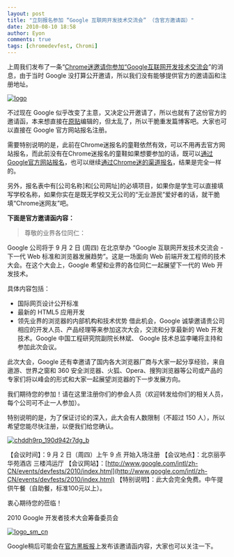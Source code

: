 ```yaml
---
layout: post
title: "立刻报名参加 “Google 互联网开发技术交流会” （含官方邀请函）"
date: 2010-08-10 18:58
author: Eyon
comments: true
tags: [chromedevfest, Chromi]
---
```

上周我们发布了一条“[Chrome迷邀请你参加“Google互联网开发技术交流会](http://www.chromi.org/archives/6389)”的消息，由于当时 Google 没打算公开邀请，所以我们没有能够提供官方的邀请函和注册地址。

<a href="http://img.chromi.org/2010/08/logo.gif">![](http://img.chromi.org/2010/08/logo.gif "logo")</a>

不过现在 Google 似乎改变了主意，又决定公开邀请了，所以也就有了这份官方的邀请函，本来想直接在[原贴](http://www.chromi.org/archives/6389)编辑的，但太乱了，所以干脆重发篇博客吧。大家也可以直接在 Google 官方网站报名注册。

需要特别说明的是，此前在Chrome迷报名的童鞋依然有效，可以不用再去官方网站报名，而此前没有在Chrome迷报名的童鞋如果想要参加的话，既可以[通过Google官方网站报名](https://www.google.com/appserve/fb/forms/cnchromedevfest2010/)，也可以继续[通过Chrome迷的渠道报名](http://www.chromi.org/archives/6389)，结果是完全一样的。

另外，报名表中有[公司名称]和[公司网址]的必填项目，如果你是学生可以直接填写学校名称，如果你实在是既无学校又无公司的“无业游民”爱好者的话，就干脆填“Chrome迷网友”吧。

**下面是官方邀请函内容：**<!--more-->



>尊敬的业界各位同仁：

Google 公司将于 9 月 2 日 (周四) 在北京举办 “Google 互联网开发技术交流会 - 下一代 Web 标准和浏览器发展趋势”。这是一场面向 Web 前端开发工程师的技术大会。在这个大会上，Google 希望和业界的各位同仁一起展望下一代的 Web 开发技术。

具体内容包括：


*   国际网页设计公开标准
*   最新的 HTML5 应用开发
*   领先业界的浏览器的内部机构和技术优势
借此机会，Google 诚挚邀请贵公司相应的开发人员、产品经理等来参加这次大会，交流和分享最新的 Web 开发技术。Google 中国工程研究院副院长林斌、 Google 技术总监李曦将主持和参加此次会议。

此次大会，Google 还有幸邀请了国内各大浏览器厂商与大家一起分享经验，来自遨游、世界之窗和 360 安全浏览器、火狐、Opera、搜狗浏览器等公司或产品的专家们将以峰会的形式和大家一起展望浏览器的下一步发展方向。

我们期待您的参加！请在这里注册你们的参会人员（欢迎转发给你们的相关人员，每个公司可不止一人参加）。

特别说明的是，为了保证讨论的深入，此大会有人数限制（不超过 150 人），所以希望您能尽快注册，以便我们给您确认。

<a href="https://www.google.com/appserve/fb/forms/cnchromedevfest2010/">![](http://img.chromi.org/2010/08/chddh9rp_190d942r7dg_b1.png "chddh9rp_190d942r7dg_b")</a>

【会议时间】：9 月 2 日（周四）上午 9 点 开始入场注册
【会议地点】：北京丽亭华苑酒店 三楼鸿运厅
【会议网站】：[http://www.google.com/intl/zh-CN/events/devfests/2010/index.html](http://www.google.com/intl/zh-CN/events/devfests/2010/index.html)
【特别说明】：此大会完全免费。中午提供午餐（自助餐，标准100元以上）。

衷心期待您的莅临！

2010 Google 开发者技术大会筹备委员会

<a href="http://img.chromi.org/2010/08/logo_sm_cn.gif">![](http://img.chromi.org/2010/08/logo_sm_cn.gif "logo_sm_cn")</a>



Google稍后可能会在[官方黑板报](http://www.google.com.hk/ggblog/googlechinablog/)上发布该邀请函内容，大家也可以关注一下。
